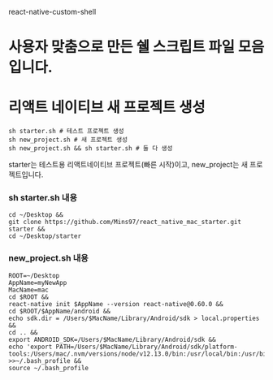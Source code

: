 react-native-custom-shell
# 사용자 맞춤으로 만든 쉘 스크립트 파일 모음입니다.
# 리액트 네이티브 새 프로젝트 생성
```
sh starter.sh # 테스트 프로젝트 생성
sh new_project.sh # 새 프로젝트 생성
sh new_project.sh && sh starter.sh # 둘 다 생성
```
starter는 테스트용 리액트네이티브 프로젝트(빠른 시작)이고,
new_project는 새 프로젝트입니다.

### sh starter.sh 내용
```
cd ~/Desktop &&
git clone https://github.com/Mins97/react_native_mac_starter.git starter &&
cd ~/Desktop/starter
```

### new_project.sh 내용
```
ROOT=~/Desktop
AppName=myNewApp
MacName=mac
cd $ROOT &&
react-native init $AppName --version react-native@0.60.0 &&
cd $ROOT/$AppName/android &&
echo sdk.dir = /Users/$MacName/Library/Android/sdk > local.properties &&
cd .. &&
export ANDROID_SDK=/Users/$MacName/Library/Android/sdk &&
echo 'export PATH=/Users/$MacName/Library/Android/sdk/platform-tools:/Users/mac/.nvm/versions/node/v12.13.0/bin:/usr/local/bin:/usr/bin:/bin:/usr/sbin:/sbin:/Users/mac/.nvm/versions/node/v12.13.0/bin:/Users/mac/.rvm/bin' >>~/.bash_profile &&
source ~/.bash_profile
```
